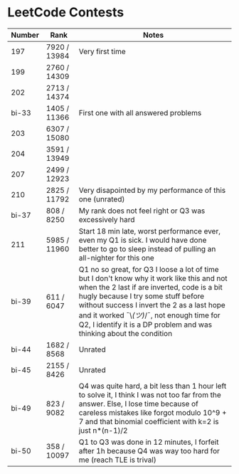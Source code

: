 #  LeetCode Contests
|Number|Rank|Notes|
|-|-|-|
|197|7920 / 13984|Very first time|
|199|2760 / 14309||
|202|2713 / 14374||
|bi-33|1405 / 11366|First one with all answered problems|
|203|6307 / 15080||
|204|3591 / 13949||
|207|2499 / 12923||
|210|2825 / 11792|Very disapointed by my performance of this one (unrated)|
|bi-37|808 / 8250|My rank does not feel right or Q3 was excessively hard|
|211|5985 / 11960|Start 18 min late, worst performance ever, even my Q1 is sick. I would have done better to go to sleep instead of pulling an all-nighter for this one|
|bi-39|611 / 6047|Q1 no so great, for Q3 I loose a lot of time but I don't know why it work like this and not when the 2 last if are inverted, code is a bit hugly because I try some stuff before without success I invert the 2 as a last hope and it worked ¯\\_(ツ)_/¯, not enough time for Q2, I identify it is a DP problem and was thinking about the condition|
|bi-44|1682 / 8568|Unrated|
|bi-45|2155 / 8426|Unrated|
|bi-49|823 / 9082|Q4 was quite hard, a bit less than 1 hour left to solve it, I think I was not too far from the answer. Else, I lose time because of careless mistakes like forgot modulo 10^9 + 7 and that binomial coefficient with k=2 is just n*(n-1)/2|
|bi-50|358 / 10097|Q1 to Q3 was done in 12 minutes, I forfeit after 1h because Q4 was way too hard for me (reach TLE is trival)|